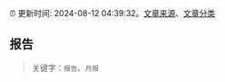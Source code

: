 :alarm_clock: 更新时间: 2024-08-12 04:39:32。[文章来源](/README.md)、[文章分类](/TAGS.md)

## 报告


> 关键字：`报告`、`月报`



